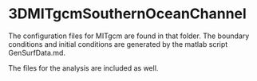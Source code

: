 # 3DMITgcmSouthernOceanChannel

The configuration files for MITgcm are found in that folder.   The boundary conditions and initial conditions are generated by the matlab script GenSurfData.md.

The files for the analysis are included as well.


